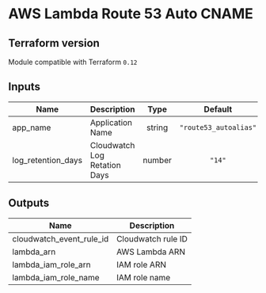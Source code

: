 # AWS Lambda Route 53 Auto CNAME



## Terraform version
Module compatible with Terraform `0.12`


<!-- BEGINNING OF PRE-COMMIT-TERRAFORM DOCS HOOK -->
## Inputs

| Name | Description | Type | Default | Required |
|------|-------------|:----:|:-----:|:-----:|
| app\_name | Application Name | string | `"route53_autoalias"` | no |
| log\_retention\_days | Cloudwatch Log Retation Days | number | `"14"` | no |

## Outputs

| Name | Description |
|------|-------------|
| cloudwatch\_event\_rule\_id | Cloudwatch rule ID |
| lambda\_arn | AWS Lambda ARN |
| lambda\_iam\_role\_arn | IAM role ARN |
| lambda\_iam\_role\_name | IAM role name |

<!-- END OF PRE-COMMIT-TERRAFORM DOCS HOOK -->


